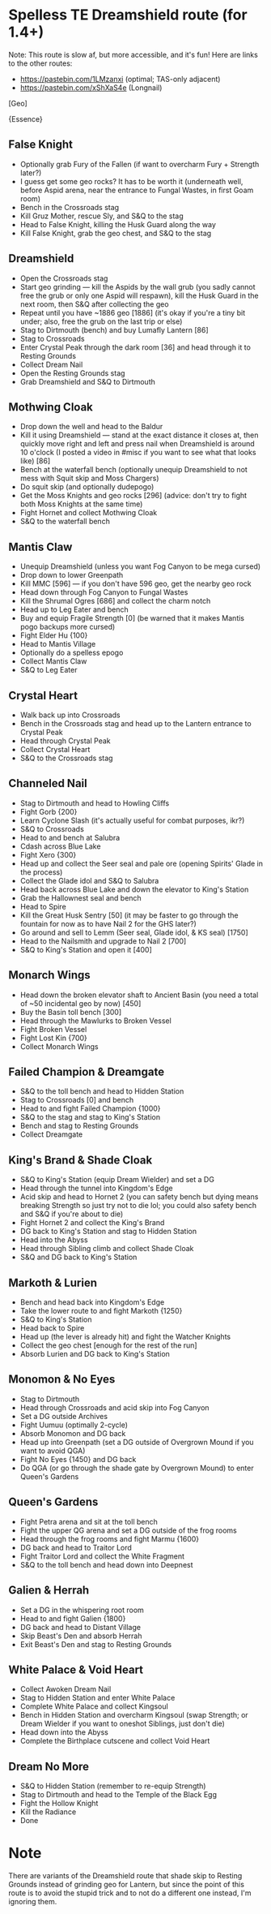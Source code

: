 # Spelless TE Dreamshield route (for 1.4+)

Note: This route is slow af, but more accessible, and it's fun! Here are links to the other routes:
- https://pastebin.com/1LMzanxi (optimal; TAS-only adjacent)
- https://pastebin.com/xShXaS4e (Longnail)


[Geo]

{Essence}


## False Knight
- Optionally grab Fury of the Fallen (if want to overcharm Fury + Strength later?)
- I guess get some geo rocks? It has to be worth it (underneath well, before Aspid arena, near the entrance to Fungal Wastes, in first Goam room)
- Bench in the Crossroads stag
- Kill Gruz Mother, rescue Sly, and S&Q to the stag
- Head to False Knight, killing the Husk Guard along the way
- Kill False Knight, grab the geo chest, and S&Q to the stag

## Dreamshield
- Open the Crossroads stag
- Start geo grinding — kill the Aspids by the wall grub (you sadly cannot free the grub or only one Aspid will respawn), kill the Husk Guard in the next room, then S&Q after collecting the geo
- Repeat until you have ~1886 geo [1886] (it's okay if you're a tiny bit under; also, free the grub on the last trip or else)
- Stag to Dirtmouth (bench) and buy Lumafly Lantern [86]
- Stag to Crossroads
- Enter Crystal Peak through the dark room [36] and head through it to Resting Grounds
- Collect Dream Nail
- Open the Resting Grounds stag
- Grab Dreamshield and S&Q to Dirtmouth

## Mothwing Cloak
- Drop down the well and head to the Baldur
- Kill it using Dreamshield — stand at the exact distance it closes at, then quickly move right and left and press nail when Dreamshield is around 10 o'clock (I posted a video in #misc if you want to see what that looks like) [86]
- Bench at the waterfall bench (optionally unequip Dreamshield to not mess with Squit skip and Moss Chargers)
- Do squit skip (and optionally dudepogo)
- Get the Moss Knights and geo rocks [296] (advice: don't try to fight both Moss Knights at the same time)
- Fight Hornet and collect Mothwing Cloak
- S&Q to the waterfall bench

## Mantis Claw
- Unequip Dreamshield (unless you want Fog Canyon to be mega cursed)
- Drop down to lower Greenpath
- Kill MMC [596] — if you don't have 596 geo, get the nearby geo rock
- Head down through Fog Canyon to Fungal Wastes
- Kill the Shrumal Ogres [686] and collect the charm notch
- Head up to Leg Eater and bench
- Buy and equip Fragile Strength [0] (be warned that it makes Mantis pogo backups more cursed)
- Fight Elder Hu {100}
- Head to Mantis Village
- Optionally do a spelless epogo
- Collect Mantis Claw
- S&Q to Leg Eater

## Crystal Heart
- Walk back up into Crossroads
- Bench in the Crossroads stag and head up to the Lantern entrance to Crystal Peak
- Head through Crystal Peak
- Collect Crystal Heart
- S&Q to the Crossroads stag

## Channeled Nail
- Stag to Dirtmouth and head to Howling Cliffs
- Fight Gorb {200}
- Learn Cyclone Slash (it's actually useful for combat purposes, ikr?)
- S&Q to Crossroads
- Head to and bench at Salubra
- Cdash across Blue Lake
- Fight Xero {300}
- Head up and collect the Seer seal and pale ore (opening Spirits' Glade in the process)
- Collect the Glade idol and S&Q to Salubra
- Head back across Blue Lake and down the elevator to King's Station
- Grab the Hallownest seal and bench
- Head to Spire
- Kill the Great Husk Sentry [50] (it may be faster to go through the fountain for now as to have Nail 2 for the GHS later?)
- Go around and sell to Lemm (Seer seal, Glade idol, & KS seal) [1750]
- Head to the Nailsmith and upgrade to Nail 2 [700]
- S&Q to King's Station and open it [400]

## Monarch Wings
- Head down the broken elevator shaft to Ancient Basin (you need a total of ~50 incidental geo by now) [450]
- Buy the Basin toll bench [300]
- Head through the Mawlurks to Broken Vessel
- Fight Broken Vessel
- Fight Lost Kin {700}
- Collect Monarch Wings

## Failed Champion & Dreamgate
- S&Q to the toll bench and head to Hidden Station
- Stag to Crossroads [0] and bench
- Head to and fight Failed Champion {1000}
- S&Q to the stag and stag to King's Station
- Bench and stag to Resting Grounds
- Collect Dreamgate

## King's Brand & Shade Cloak
- S&Q to King's Station (equip Dream Wielder) and set a DG
- Head through the tunnel into Kingdom's Edge
- Acid skip and head to Hornet 2 (you can safety bench but dying means breaking Strength so just try not to die lol; you could also safety bench and S&Q if you're about to die)
- Fight Hornet 2 and collect the King's Brand
- DG back to King's Station and stag to Hidden Station
- Head into the Abyss
- Head through Sibling climb and collect Shade Cloak
- S&Q and DG back to King's Station

## Markoth & Lurien
- Bench and head back into Kingdom's Edge
- Take the lower route to and fight Markoth {1250}
- S&Q to King's Station
- Head back to Spire
- Head up (the lever is already hit) and fight the Watcher Knights
- Collect the geo chest [enough for the rest of the run]
- Absorb Lurien and DG back to King's Station

## Monomon & No Eyes
- Stag to Dirtmouth
- Head through Crossroads and acid skip into Fog Canyon
- Set a DG outside Archives
- Fight Uumuu (optimally 2-cycle)
- Absorb Monomon and DG back
- Head up into Greenpath (set a DG outside of Overgrown Mound if you want to avoid QGA)
- Fight No Eyes {1450} and DG back
- Do QGA (or go through the shade gate by Overgrown Mound) to enter Queen's Gardens

## Queen's Gardens
- Fight Petra arena and sit at the toll bench
- Fight the upper QG arena and set a DG outside of the frog rooms
- Head through the frog rooms and fight Marmu {1600}
- DG back and head to Traitor Lord
- Fight Traitor Lord and collect the White Fragment
- S&Q to the toll bench and head down into Deepnest

## Galien & Herrah
- Set a DG in the whispering root room
- Head to and fight Galien {1800}
- DG back and head to Distant Village
- Skip Beast's Den and absorb Herrah
- Exit Beast's Den and stag to Resting Grounds

## White Palace & Void Heart
- Collect Awoken Dream Nail
- Stag to Hidden Station and enter White Palace
- Complete White Palace and collect Kingsoul
- Bench in Hidden Station and overcharm Kingsoul (swap Strength; or Dream Wielder if you want to oneshot Siblings, just don't die)
- Head down into the Abyss
- Complete the Birthplace cutscene and collect Void Heart

## Dream No More
- S&Q to Hidden Station (remember to re-equip Strength)
- Stag to Dirtmouth and head to the Temple of the Black Egg
- Fight the Hollow Knight
- Kill the Radiance
- Done

# Note

There are variants of the Dreamshield route that shade skip to Resting Grounds instead of grinding geo for Lantern, but since the point of this route is to avoid the stupid trick and to not do a different one instead, I'm ignoring them.
